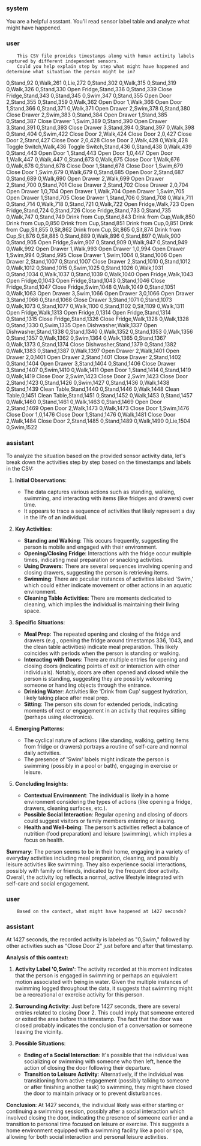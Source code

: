 ### system
You are a helpful assstant. You'll read sensor label table and analyze what might have happened.
### user

        This CSV file provides timestamps along with human activity labels captured by different independent sensors.
        Could you help explain step by step what might have happened and determine what situation the person might be in?
    
0,Stand,92
0,Walk,261
0,Lie,272
0,Stand,302
0,Walk,315
0,Stand,319
0,Walk,326
0,Stand,330
Open Fridge,Stand,336
0,Stand,339
Close Fridge,Stand,343
0,Stand,345
0,Swim,347
0,Stand,355
Open Door 2,Stand,355
0,Stand,359
0,Walk,362
Open Door 1,Walk,366
Open Door 1,Stand,366
0,Stand,371
0,Walk,371
Open Drawer 2,Swim,378
0,Stand,380
Close Drawer 2,Swim,383
0,Stand,384
Open Drawer 1,Stand,385
0,Stand,387
Close Drawer 1,Swim,389
0,Stand,390
Open Drawer 3,Stand,391
0,Stand,393
Close Drawer 3,Stand,394
0,Stand,397
0,Walk,398
0,Stand,404
0,Swim,422
Close Door 2,Walk,424
Close Door 2,0,427
Close Door 2,Stand,427
Close Door 2,0,428
Close Door 2,Walk,428
0,Walk,428
Toggle Switch,Walk,436
Toggle Switch,Stand,436
0,Stand,438
0,Walk,439
0,Stand,443
Open Door 1,Stand,443
Open Door 1,0,447
Open Door 1,Walk,447
0,Walk,447
0,Stand,673
0,Walk,675
Close Door 1,Walk,676
0,Walk,678
0,Stand,678
Close Door 1,Stand,678
Close Door 1,Swim,679
Close Door 1,Swim,679
0,Walk,679
0,Stand,685
Open Door 2,Stand,687
0,Stand,689
0,Walk,690
Open Drawer 2,Walk,699
Open Drawer 2,Stand,700
0,Stand,701
Close Drawer 2,Stand,702
Close Drawer 2,0,704
Open Drawer 1,0,704
Open Drawer 1,Walk,704
Open Drawer 1,Swim,705
Open Drawer 1,Stand,705
Close Drawer 1,Stand,706
0,Stand,708
0,Walk,711
0,Stand,714
0,Walk,718
0,Stand,721
0,Walk,722
Open Fridge,Walk,723
Open Fridge,Stand,724
0,Stand,726
Close Fridge,Stand,733
0,Stand,735
0,Walk,747
0,Stand,749
Drink from Cup,Stand,843
Drink from Cup,Walk,850
Drink from Cup,0,850
Drink from Cup,Stand,851
Drink from Cup,0,851
Drink from Cup,Sit,855
0,Sit,862
Drink from Cup,Sit,865
0,Sit,874
Drink from Cup,Sit,876
0,Sit,885
0,Stand,889
0,Walk,896
0,Stand,897
0,Walk,900
0,Stand,905
Open Fridge,Swim,907
0,Stand,909
0,Walk,947
0,Stand,949
0,Walk,992
Open Drawer 1,Walk,993
Open Drawer 1,0,994
Open Drawer 1,Swim,994
0,Stand,995
Close Drawer 1,Swim,1004
0,Stand,1006
Open Drawer 2,Stand,1007
0,Stand,1007
Close Drawer 2,Stand,1010
0,Stand,1012
0,Walk,1012
0,Stand,1015
0,Swim,1025
0,Stand,1026
0,Walk,1031
0,Stand,1034
0,Walk,1037
0,Stand,1039
0,Walk,1040
Open Fridge,Walk,1043
Open Fridge,0,1043
Open Fridge,Stand,1043
0,Stand,1046
Close Fridge,Stand,1047
Close Fridge,Swim,1048
0,Walk,1049
0,Stand,1051
0,Walk,1063
Open Drawer 3,Swim,1066
Open Drawer 3,0,1066
Open Drawer 3,Stand,1066
0,Stand,1068
Close Drawer 3,Stand,1071
0,Stand,1073
0,Walk,1073
0,Stand,1077
0,Walk,1100
0,Stand,1102
0,Sit,1109
0,Walk,1311
Open Fridge,Walk,1313
Open Fridge,0,1314
Open Fridge,Stand,1314
0,Stand,1315
Close Fridge,Stand,1326
Close Fridge,Walk,1328
0,Walk,1328
0,Stand,1330
0,Swim,1335
Open Dishwasher,Walk,1337
Open Dishwasher,Stand,1338
0,Stand,1340
0,Walk,1352
0,Stand,1353
0,Walk,1356
0,Stand,1357
0,Walk,1362
0,Swim,1364
0,Walk,1365
0,Stand,1367
0,Walk,1373
0,Stand,1374
Close Dishwasher,Stand,1379
0,Stand,1382
0,Walk,1383
0,Stand,1387
0,Walk,1397
Open Drawer 2,Walk,1401
Open Drawer 2,0,1401
Open Drawer 2,Stand,1401
Close Drawer 2,Stand,1402
0,Stand,1404
Open Drawer 3,Stand,1404
0,Stand,1406
Close Drawer 3,Stand,1407
0,Swim,1410
0,Walk,1411
Open Door 1,Stand,1414
0,Stand,1419
0,Walk,1419
Close Door 2,Swim,1423
Close Door 2,Swim,1423
Close Door 2,Stand,1423
0,Stand,1426
0,Swim,1427
0,Stand,1436
0,Walk,1438
0,Stand,1439
Clean Table,Stand,1440
0,Stand,1446
0,Walk,1448
Clean Table,0,1451
Clean Table,Stand,1451
0,Stand,1452
0,Walk,1453
0,Stand,1457
0,Walk,1460
0,Stand,1461
0,Walk,1463
0,Stand,1469
Open Door 2,Stand,1469
Open Door 2,Walk,1473
0,Walk,1473
Close Door 1,Swim,1476
Close Door 1,0,1476
Close Door 1,Stand,1476
0,Walk,1481
Close Door 2,Walk,1484
Close Door 2,Stand,1485
0,Stand,1489
0,Walk,1490
0,Lie,1504
0,Swim,1522

### assistant
To analyze the situation based on the provided sensor activity data, let's break down the activities step by step based on the timestamps and labels in the CSV:

1. **Initial Observations**:
   - The data captures various actions such as standing, walking, swimming, and interacting with items (like fridges and drawers) over time.
   - It appears to trace a sequence of activities that likely represent a day in the life of an individual.

2. **Key Activities**:
   - **Standing and Walking**: This occurs frequently, suggesting the person is mobile and engaged with their environment.
   - **Opening/Closing Fridge**: Interactions with the fridge occur multiple times, indicating meal preparation or snacking activities.
   - **Using Drawers**: There are several sequences involving opening and closing drawers, suggesting the person is retrieving items.
   - **Swimming**: There are peculiar instances of activities labeled 'Swim,' which could either indicate movement or other actions in an aquatic environment.
   - **Cleaning Table Activities**: There are moments dedicated to cleaning, which implies the individual is maintaining their living space.

3. **Specific Situations**:
   - **Meal Prep**: The repeated opening and closing of the fridge and drawers (e.g., opening the fridge around timestamps 336, 1043, and the clean table activities) indicate meal preparation. This likely coincides with periods when the person is standing or walking.
   - **Interacting with Doors**: There are multiple entries for opening and closing doors (indicating points of exit or interaction with other individuals). Notably, doors are often opened and closed while the person is standing, suggesting they are possibly welcoming someone or handling objects through the entrance.
   - **Drinking Water**: Activities like 'Drink from Cup' suggest hydration, likely taking place after meal prep.
   - **Sitting**: The person sits down for extended periods, indicating moments of rest or engagement in an activity that requires sitting (perhaps using electronics).

4. **Emerging Patterns**:
   - The cyclical nature of actions (like standing, walking, getting items from fridge or drawers) portrays a routine of self-care and normal daily activities.
   - The presence of 'Swim' labels might indicate the person is swimming (possibly in a pool or bath), engaging in exercise or leisure.

5. **Concluding Insights**:
   - **Contextual Environment**: The individual is likely in a home environment considering the types of actions (like opening a fridge, drawers, cleaning surfaces, etc.).
   - **Possible Social Interaction**: Regular opening and closing of doors could suggest visitors or family members entering or leaving.
   - **Health and Well-being**: The person’s activities reflect a balance of nutrition (food preparation) and leisure (swimming), which implies a focus on health.

**Summary**:
The person seems to be in their home, engaging in a variety of everyday activities including meal preparation, cleaning, and possibly leisure activities like swimming. They also experience social interactions, possibly with family or friends, indicated by the frequent door activity. Overall, the activity log reflects a normal, active lifestyle integrated with self-care and social engagement.
### user

        Based on the context, what might have happened at 1427 seconds?
    
### assistant
At 1427 seconds, the recorded activity is labeled as "0,Swim," followed by other activities such as "Close Door 2" just before and after that timestamp. 

**Analysis of this context:**

1. **Activity Label '0,Swim'**: The activity recorded at this moment indicates that the person is engaged in swimming or perhaps an equivalent motion associated with being in water. Given the multiple instances of swimming logged throughout the data, it suggests that swimming might be a recreational or exercise activity for this person.

2. **Surrounding Activity**: Just before 1427 seconds, there are several entries related to closing Door 2. This could imply that someone entered or exited the area before this timestamp. The fact that the door was closed probably indicates the conclusion of a conversation or someone leaving the vicinity.

3. **Possible Situations**:
   - **Ending of a Social Interaction**: It's possible that the individual was socializing or swimming with someone who then left, hence the action of closing the door following their departure.
   - **Transition to Leisure Activity**: Alternatively, if the individual was transitioning from active engagement (possibly talking to someone or after finishing another task) to swimming, they might have closed the door to maintain privacy or to prevent disturbances.

**Conclusion**: 
At 1427 seconds, the individual likely was either starting or continuing a swimming session, possibly after a social interaction which involved closing the door, indicating the presence of someone earlier and a transition to personal time focused on leisure or exercise. This suggests a home environment equipped with a swimming facility like a pool or spa, allowing for both social interaction and personal leisure activities.
